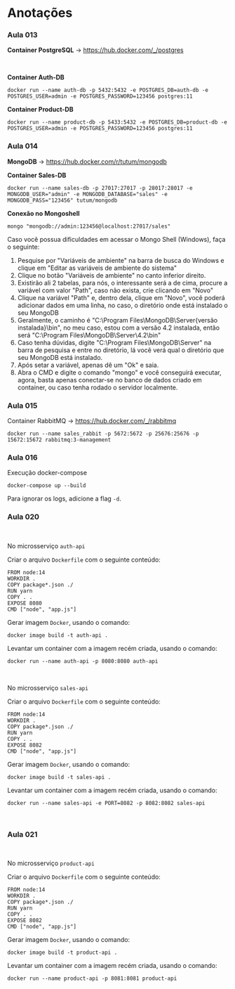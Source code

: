 # Anotações

### **Aula 013**

**Container PostgreSQL** -> https://hub.docker.com/_/postgres

<br>

**Container Auth-DB**

```
docker run --name auth-db -p 5432:5432 -e POSTGRES_DB=auth-db -e POSTGRES_USER=admin -e POSTGRES_PASSWORD=123456 postgres:11
```

**Container Product-DB**

```
docker run --name product-db -p 5433:5432 -e POSTGRES_DB=product-db -e POSTGRES_USER=admin -e POSTGRES_PASSWORD=123456 postgres:11
```

### **Aula 014**

**MongoDB** -> https://hub.docker.com/r/tutum/mongodb

**Container Sales-DB**

```
docker run --name sales-db -p 27017:27017 -p 28017:28017 -e MONGODB_USER="admin" -e MONGODB_DATABASE="sales" -e MONGODB_PASS="123456" tutum/mongodb
```

**Conexão no Mongoshell**

```
mongo "mongodb://admin:123456@localhost:27017/sales"
```

Caso você possua dificuldades em acessar o Mongo Shell (Windows), faça o seguinte:

1. Pesquise por "Variáveis de ambiente" na barra de busca do Windows e clique em "Editar as variáveis de ambiente do sistema"
2. Clique no botão "Variáveis de ambiente" no canto inferior direito.
3. Existirão ali 2 tabelas, para nós, o interessante será a de cima, procure a variável com valor "Path", caso não exista, crie clicando em "Novo"
4. Clique na variável "Path" e, dentro dela, clique em "Novo", você poderá adicionar dados em uma linha, no caso, o diretório onde está instalado o seu MongoDB
5. Geralmente, o caminho é "C:\Program Files\MongoDB\Server\{versão instalada}\bin", no meu caso, estou com a versão 4.2 instalada, então será "C:\Program Files\MongoDB\Server\4.2\bin"
6. Caso tenha dúvidas, digite "C:\Program Files\MongoDB\Server" na barra de pesquisa e entre no diretório, lá você verá qual o diretório que seu MongoDB está instalado.
7. Após setar a variável, apenas dê um "Ok" e saia.
8. Abra o CMD e digite o comando "mongo" e você conseguirá executar, agora, basta apenas conectar-se no banco de dados criado em container, ou caso tenha rodado o servidor localmente.

### **Aula 015**

Container RabbitMQ -> https://hub.docker.com/_/rabbitmq

```
docker run --name sales_rabbit -p 5672:5672 -p 25676:25676 -p 15672:15672 rabbitmq:3-management
```

### **Aula 016**

Execução docker-compose

```
docker-compose up --build
```

Para ignorar os logs, adicione a flag `-d`.

### **Aula 020**

<br>

No microsserviço `auth-api`

Criar o arquivo `Dockerfile` com o seguinte conteúdo:

```
FROM node:14
WORKDIR .
COPY package*.json ./
RUN yarn
COPY . .
EXPOSE 8080
CMD ["node", "app.js"]
```

Gerar imagem `Docker`, usando o comando:

```
docker image build -t auth-api .
```

Levantar um container com a imagem recém criada, usando o comando:

```
docker run --name auth-api -p 8080:8080 auth-api
```

<br>

No microsserviço `sales-api`

Criar o arquivo `Dockerfile` com o seguinte conteúdo:

```
FROM node:14
WORKDIR .
COPY package*.json ./
RUN yarn
COPY . .
EXPOSE 8082
CMD ["node", "app.js"]
```

Gerar imagem `Docker`, usando o comando:

```
docker image build -t sales-api .
```

Levantar um container com a imagem recém criada, usando o comando:

```
docker run --name sales-api -e PORT=8082 -p 8082:8082 sales-api
```

<br>

### **Aula 021**

<br>

No microsserviço `product-api`

Criar o arquivo `Dockerfile` com o seguinte conteúdo:

```
FROM node:14
WORKDIR .
COPY package*.json ./
RUN yarn
COPY . .
EXPOSE 8082
CMD ["node", "app.js"]
```

Gerar imagem `Docker`, usando o comando:

```
docker image build -t product-api .
```

Levantar um container com a imagem recém criada, usando o comando:

```
docker run --name product-api -p 8081:8081 product-api
```
